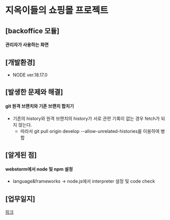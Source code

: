# 지옥이들의 쇼핑몰 프로젝트
## [backoffice 모듈]
#### 관리자가 사용하는 화면

## [개발환경]
- NODE ver.18.17.0

## [발생한 문제와 해결]
#### git 원격 브랜치와 기존 브랜치 합치기
- 기존의 history와 원격 브랜치의 history가 서로 관련 기록이 없는 경우 fetch가 되지 않는다.
    - 따라서 git pull origin develop --allow-unrelated-histories를 이용하여 병합

## [알게된 점]
#### webstorm에서 node 및 npm 설정
- language&frameworks -> node.js에서 interpreter 설정 및 code check

## [업무일지]
[링크](./readmeDir/meetingLog/README.md)